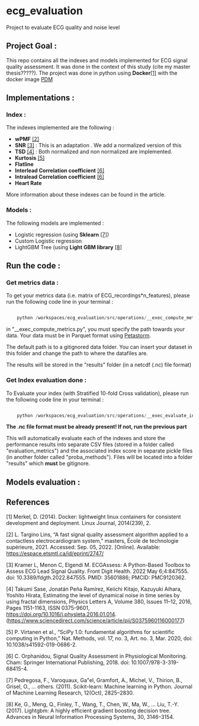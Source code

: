 # ecg_evaluation
Project to evaluate ECG quality and noise level

## Project Goal :

This repo contains all the indexes and models implemented for ECG signal quality assessment. It was done in the context of this study (cite my master thesis?????).
The project was done in python using **Docker**[[1]](#1) with the docker image [PDM](https://hub.docker.com/r/frostming/pdm)

## Implementations :

### Index :

The indexes implemented are the following :
- **wPMF** [[2]](#2)
- **SNR** [[3]](#3) : This is an adaptation . We add a normalized version of this
- **TSD** [[4]](#4) : Both normalized and non normalized are implemented.
- **Kurtosis** [[5]](#5)
- **Flatline**
- **Interlead Correlation coefficient** [[6]](#6)
- **Intralead Correlation coefficient** [[6]](#6)
- **Heart Rate**

More information about these indexes can be found in the article.

### Models :

The following models are implemented :
- Logistic regression (using **Sklearn** [[7]](#7))
- Custom Logistic regression
- LightGBM Tree (using **Light GBM library** [[8]](#8)

## Run the code :

### Get metrics data :

To get your metrics data (i.e. matrix of ECG_recordings*n_features), please run the following code line in your terminal :

```python

    python /workspaces/ecg_evaluation/src/operations/__exec_compute_metrics.py
```

in "__exec_compute_metrics.py", you must specify the path towards your data. Your data must be in Parquet format using [Petastorm](https://petastorm.readthedocs.io/en/latest/index.html).

The default path is to a gitignored data folder. You can insert your dataset in this folder and change the path to where the datafiles are.

The results will be stored in the "results" folder (in a netcdf (.nc) file format)

### Get Index evaluation done :

To Evaluate your index (with Stratified 10-fold Cross validation), please run the following code line in your terminal :


```python

    python /workspaces/ecg_evaluation/src/operations/__exec_evaluate_index.py
```

**The .nc file format must be already present! If not, run the previous part**

This will automatically evaluate each of the indexes and store the performance results into separate CSV files (stored in a folder called "evaluation_metrics") and the associated index score in separate pickle files (in another folder called "proba_methods"). Files will be located into a folder "results" which **must** be gitignore.


## Models evaluation :


## References

<a id="1">[1]</a>
Merkel, D. (2014). Docker: lightweight linux containers for consistent development and deployment. Linux Journal, 2014(239), 2.

<a id="2">[2]</a>
L. Targino Lins, “A fast signal quality assessment algorithm applied to a contactless electrocardiogram system,” masters, École de technologie supérieure, 2021. Accessed: Sep. 05, 2022. [Online]. Available: https://espace.etsmtl.ca/id/eprint/2747/


<a id="3">[3]</a>
Kramer L, Menon C, Elgendi M. ECGAssess: A Python-Based Toolbox to Assess ECG Lead Signal Quality. Front Digit Health. 2022 May 6;4:847555. doi: 10.3389/fdgth.2022.847555. PMID: 35601886; PMCID: PMC9120362.

<a id="4">[4]</a>
Takumi Sase, Jonatán Peña Ramírez, Keiichi Kitajo, Kazuyuki Aihara, Yoshito Hirata,
Estimating the level of dynamical noise in time series by using fractal dimensions,
Physics Letters A,
Volume 380, Issues 11–12,
2016,
Pages 1151-1163,
ISSN 0375-9601,
https://doi.org/10.1016/j.physleta.2016.01.014.
(https://www.sciencedirect.com/science/article/pii/S0375960116000177)

<a id="5">[5]</a>
P. Virtanen et al., “SciPy 1.0: fundamental algorithms for scientific computing in Python,”
Nat. Methods, vol. 17, no. 3, Art. no. 3, Mar. 2020, doi: 10.1038/s41592-019-0686-2.


<a id="6">[6]</a>
C. Orphanidou, Signal Quality Assessment in Physiological Monitoring. Cham: Springer
International Publishing, 2018. doi: 10.1007/978-3-319-68415-4.

<a id="7">[7]</a>
Pedregosa, F., Varoquaux, Ga"el, Gramfort, A., Michel, V., Thirion, B., Grisel, O., … others. (2011). Scikit-learn: Machine learning in Python. Journal of Machine Learning Research, 12(Oct), 2825–2830.

<a id="8">[8]</a>
Ke, G., Meng, Q., Finley, T., Wang, T., Chen, W., Ma, W., … Liu, T.-Y. (2017). Lightgbm: A highly efficient gradient boosting decision tree. Advances in Neural Information Processing Systems, 30, 3146–3154.
